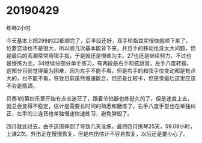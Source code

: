 # 20190429

练琴2小时

今天基本上把299的22都顺完了，后半段还好，双手轮指其实很快就顺下来了，位置变动也不是很大，所以顺几次基本能背下来，并且手的移动也没太大问题，但是最后的高潮常常用错手指，于是就还是慢练为主。27也还是继续努力，不过也是慢练为主。34继续分部分单手练习，有两段是右手和弦跳音，左手八度转指，这部分目前觉得最为困难，因为左手不能不看，但是右手的和弦手位变动都是有点大的，也不能不看，导致目前虽然慢速能合，但还是比较卡，但感觉最后这里应该不会是瓶颈。

贝奏1的第四乐章开始有点点迷茫了，跟着节拍器也练挺久的了，但是速度上去，就总会变得不稳定，估计是需要长时间的熟悉和磨炼了。右手八度手型也在单独纠正，左手的三连音也单独慢速快速练习，避免弹毁了。

四月就此过去，由于这周摔倒了导致几天没练，最终四月练琴25天，59.08小时，上课2次。外伤正在慢慢恢复，但是内伤估计不容易恢复，以后还是要小心了。
